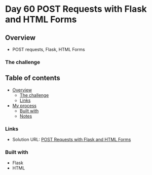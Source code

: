 # Day 60 POST Requests with Flask and HTML Forms

## Overview

- POST requests, Flask, HTML Forms

### The challenge



## Table of contents

- [Overview](#overview)
  - [The challenge](#the-challenge)
  - [Links](#links)
- [My process](#my-process)
  - [Built with](#built-with)
  - [Notes](#notes)

### Links

- Solution URL: [POST Requests with Flask and HTML Forms](https://github.com/Mikerniker/100_Days_of_Python/tree/main/Day60)

### Built with
- Flask
- HTML

